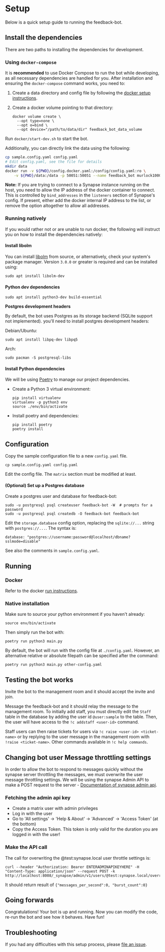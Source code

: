 # Setup

Below is a quick setup guide to running the feedback-bot.

## Install the dependencies

There are two paths to installing the dependencies for development.

### Using `docker-compose`

It is **recommended** to use Docker Compose to run the bot while
developing, as all necessary dependencies are handled for you. After
installation and ensuring the `docker-compose` command works, you need to:

1. Create a data directory and config file by following the
   [docker setup instructions](docker#setup).

2. Create a docker volume pointing to that directory:

   ```
   docker volume create \
     --opt type=none \
     --opt o=bind \
     --opt device="/path/to/data/dir" feedback_bot_data_volume
   ```

Run `docker/start-dev.sh` to start the bot.

Additionally, you can directly link the data using the following:

```bash
cp sample.config.yaml config.yaml
# Edit config.yaml, see the file for details
mkdir data
docker run -v ${PWD}/config.docker.yaml:/config/config.yaml:ro \
    -v ${PWD}/data:/data -p 50051:50051 --name feedback_bot murlock1000/feedback_bot
```

**Note:** If you are trying to connect to a Synapse instance running on the
host, you need to allow the IP address of the docker container to connect. This
is controlled by `bind_addresses` in the `listeners` section of Synapse's
config. If present, either add the docker internal IP address to the list, or
remove the option altogether to allow all addresses.

### Running natively

If you would rather not or are unable to run docker, the following will
instruct you on how to install the dependencies natively:

#### Install libolm

You can install [libolm](https://gitlab.matrix.org/matrix-org/olm) from source,
or alternatively, check your system's package manager. Version `3.0.0` or
greater is required and can be installed using:

```
sudo apt install libolm-dev
```

#### Python dev dependencies

```
sudo apt install python3-dev build-essential
```

**Postgres development headers**

By default, the bot uses Postgres as its storage backend (SQLite support not implemented). you'll need to install postgres development headers:

Debian/Ubuntu:
```
sudo apt install libpq-dev libpq5
```

Arch:
```
sudo pacman -S postgresql-libs
```

#### Install Python dependencies

We will be using [Poetry](https://python-poetry.org/) to manage our project dependencies.

- Create a Python 3 virtual environment:
    ```
    pip install virtualenv
    virtualenv -p python3 env
    source ./env/bin/activate
    ```
- Install poetry and dependencies:
   ```
   pip install poetry
   poetry install
   ```

## Configuration

Copy the sample configuration file to a new `config.yaml` file.

```
cp sample.config.yaml config.yaml
```

Edit the config file. The `matrix` section must be modified at least.

#### (Optional) Set up a Postgres database

Create a postgres user and database for feedback-bot:

```
sudo -u postgresql psql createuser feedback-bot -W  # prompts for a password
sudo -u postgresql psql createdb -O feedback-bot feedback-bot
```

Edit the `storage.database` config option, replacing the `sqlite://...` string with `postgres://...`. The syntax is:

```
database: "postgres://username:password@localhost/dbname?sslmode=disable"
```

See also the comments in `sample.config.yaml`.

## Running

### Docker

Refer to the docker [run instructions](docker/README.md#running).

### Native installation

Make sure to source your python environment if you haven't already:

```
source env/bin/activate
```

Then simply run the bot with:

```
poetry run python3 main.py
```

By default, the bot will run with the config file at `./config.yaml`. However, an
alternative relative or absolute filepath can be specified after the command:

```
poetry run python3 main.py other-config.yaml
```

## Testing the bot works

Invite the bot to the management room and it should accept the invite and join.

Message the feedback-bot and it should relay the message to the management room. To initially add staff, you must directly edit the 
`Staff` table in the database by adding the user id `@user:sample` to the table. Then, the user will have access to the `!c addstaff <user-id>` command.

Staff users can then raise tickets for users via `!c raise <user-id> <ticket-name>` or by replying to the user message in the management room with `!raise <ticket-name>`. Other commands available in `!c help commands`.

## Changing bot user Message throttling settings
In order to allow the bot to respond to messages quickly without the synapse server throttling the messages,
we must overwrite the user message throttling settings.
We will be using the synapse Admin API to make a POST request to the server - 
[Documentation of synapse admin api](https://matrix-org.github.io/synapse/latest/usage/administration/admin_api/).

### Fetching the admin api key 
* Create a matrix user with admin privileges
* Log in with the user
* Go to 'All settings' -> 'Help & About' -> 'Advanced' -> 'Access Token' (at the bottom)
* Copy the Access Token.
This token is only valid for the duration you are logged in with the user!
 
### Make the API call 
The call for overwriting the @test:synapse.local user throttle settings is:

```
curl --header "Authorization: Bearer ENTERADMINAPIKEYHERE" -H "Content-Type: application/json" --request POST -k http://localhost:8008/_synapse/admin/v1/users/@test:synapse.local/override_ratelimit
```

It should return result of `{"messages_per_second":0, "burst_count":0}`

## Going forwards

Congratulations! Your bot is up and running. Now you can modify the code,
re-run the bot and see how it behaves. Have fun!

## Troubleshooting

If you had any difficulties with this setup process, please [file an
issue](https://github.com/murlock1000/feedback-bot/issues).
